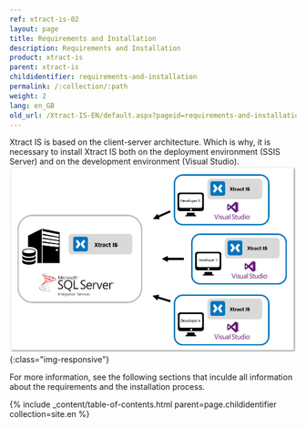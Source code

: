 ```yaml
---
ref: xtract-is-02
layout: page
title: Requirements and Installation
description: Requirements and Installation
product: xtract-is
parent: xtract-is
childidentifier: requirements-and-installation
permalink: /:collection/:path
weight: 2
lang: en_GB
old_url: /Xtract-IS-EN/default.aspx?pageid=requirements-and-installation
---
```

Xtract IS is based on the client-server architecture. Which is why, it is necessary to install Xtract IS both on the deployment environment (SSIS Server) and on the development environment (Visual Studio). <br>
![xis_client_server_generell](/img/content/xis/client_server_architektur_xis_generell.png){:class="img-responsive"}

For more information, see the following sections that inculde all information about the requirements and the installation process.

{% include _content/table-of-contents.html parent=page.childidentifier collection=site.en %}
